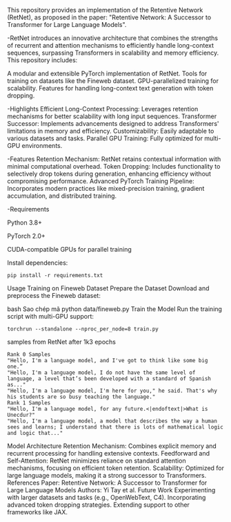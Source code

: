 This repository provides an implementation of the Retentive Network (RetNet), as proposed in the paper:
"Retentive Network: A Successor to Transformer for Large Language Models".

-RetNet introduces an innovative architecture that combines the strengths of recurrent and attention mechanisms to efficiently handle long-context sequences, surpassing Transformers in scalability and memory efficiency. This repository includes:

A modular and extensible PyTorch implementation of RetNet.
Tools for training on datasets like the Fineweb dataset.
GPU-parallelized training for scalability.
Features for handling long-context text generation with token dropping.


-Highlights
Efficient Long-Context Processing: Leverages retention mechanisms for better scalability with long input sequences.
Transformer Successor: Implements advancements designed to address Transformers' limitations in memory and efficiency.
Customizability: Easily adaptable to various datasets and tasks.
Parallel GPU Training: Fully optimized for multi-GPU environments.

-Features
Retention Mechanism: RetNet retains contextual information with minimal computational overhead.
Token Dropping: Includes functionality to selectively drop tokens during generation, enhancing efficiency without compromising performance.
Advanced PyTorch Training Pipeline: Incorporates modern practices like mixed-precision training, gradient accumulation, and distributed training.


-Requirements

Python 3.8+

PyTorch 2.0+

CUDA-compatible GPUs for parallel training


Install dependencies:

```
pip install -r requirements.txt
```
Usage
Training on Fineweb Dataset
Prepare the Dataset
Download and preprocess the Fineweb dataset:

bash
Sao chép mã
python data/fineweb.py
Train the Model
Run the training script with multi-GPU support:
```
torchrun --standalone --nproc_per_node=8 train.py
```
samples from RetNet after 1k3 epochs
```
Rank 0 Samples
"Hello, I'm a language model, and I've got to think like some big one.”
"Hello, I'm a language model, I do not have the same level of language, a level that’s been developed with a standard of Spanish as..."
"Hello, I'm a language model, I'm here for you," he said. That's why his students are so busy teaching the language."
Rank 1 Samples
"Hello, I'm a language model, for any future.<|endoftext|>What is Unecdur?"
"Hello, I'm a language model, a model that describes the way a human sees and learns; I understand that there is lots of mathematical logic and logic that..."
```
Model Architecture
Retention Mechanism: Combines explicit memory and recurrent processing for handling extensive contexts.
Feedforward and Self-Attention: RetNet minimizes reliance on standard attention mechanisms, focusing on efficient token retention.
Scalability: Optimized for large language models, making it a strong successor to Transformers.
References
Paper: Retentive Network: A Successor to Transformer for Large Language Models
Authors: Yi Tay et al.
Future Work
Experimenting with larger datasets and tasks (e.g., OpenWebText, C4).
Incorporating advanced token dropping strategies.
Extending support to other frameworks like JAX.
